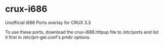 crux-i686
=========

Unofficial i686 Ports overlay for CRUX 3.3

To use these ports, download the crux-i686.httpup file to /etc/ports
and list it first in /etc/prt-get.conf's prtdir options.

